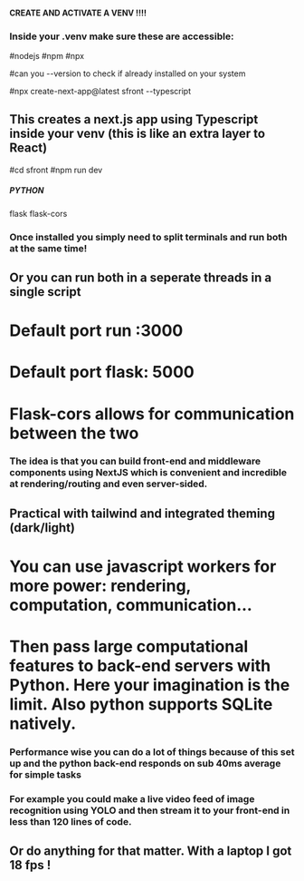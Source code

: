 #### CREATE AND ACTIVATE A VENV !!!!
### Inside your .venv make sure these are accessible: 

#nodejs
#npm
#npx

#can you --version to check if already installed on your system

#npx create-next-app@latest sfront --typescript

## This creates a next.js app using Typescript inside your venv (this is like an extra layer to React)

#cd sfront
#npm run dev

##### PYTHON #####
flask
flask-cors

### Once installed you simply need to split terminals and run both at the same time! 
## Or you can run both in a seperate threads in a single script 

# Default port run :3000 
# Default port flask: 5000

# Flask-cors allows for communication between the two

### The idea is that you can build front-end and middleware components using NextJS which is convenient and incredible at rendering/routing and even server-sided.
## Practical with tailwind and integrated theming (dark/light)

# You can use javascript workers for more power: rendering, computation, communication... 
# Then pass large computational features to back-end servers with Python. Here your imagination is the limit. Also python supports SQLite natively. 

### Performance wise you can do a lot of things because of this set up and the python back-end responds on sub 40ms average for simple tasks

### For example you could make a live video feed of image recognition using YOLO and then stream it to your front-end in less than 120 lines of code.
## Or do anything for that matter. With a laptop I got 18 fps !
